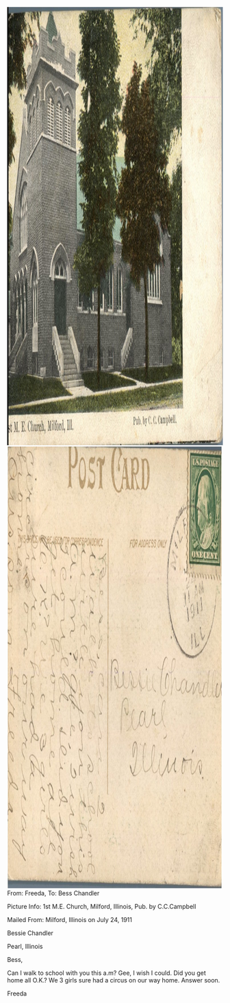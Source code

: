 <html><body><a href="/wp-content/uploads/2014/04/postcard-2014-20140424_17293222_0080.jpg"><img class="alignnone size-full wp-image-361" src="/wp-content/uploads/2014/04/postcard-2014-20140424_17293222_0080.jpg" alt="postcard-2014-20140424_17293222_0080" width="1505" height="1022"></a><a href="/wp-content/uploads/2014/04/postcard-2014-20140424_17294083_0081.jpg"><img class="alignnone size-full wp-image-360" src="/wp-content/uploads/2014/04/postcard-2014-20140424_17294083_0081.jpg" alt="postcard-2014-20140424_17294083_0081" width="1517" height="1030"></a>From: Freeda, To: Bess Chandler

Picture Info: 1st M.E. Church, Milford, Illinois, Pub. by C.C.Campbell

Mailed From: Milford, Illinois on July 24, 1911



Bessie Chandler

Pearl, Illinois



Bess,

Can I walk to school with you this a.m? Gee, I wish I could. Did you get home all O.K.? We 3 girls sure had a circus on our way home. Answer soon.

Freeda



 



 </body></html>